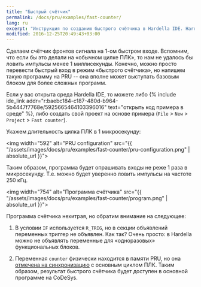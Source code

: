 ```yaml
---
title: "Быстрый счётчик"
permalink: /docs/pru/examples/fast-counter/
lang: ru
excerpt: "Инструкция по созданию быстрого счётчика в Hardella IDE. Hardella это среда для программирования ПЛК на языках группы 61131 (ST и т.п.)"
modified: 2016-12-25T20:49:43+03:00
---
```


Сделаем счётчик фронтов сигнала на 1-ом быстром входе.
Вспомним, что если бы это делали на «обычном цилке ПЛК», то нам не удалось бы ловить импульсы менее 1 миллисекунды. Конечно, можно просто перевести быстрый вход в режим «быстрого счётчика», но напишем такую программу на PRU -- она вполне может выступать базовым блоком для более сложных программ.

Если у вас открыта среда Hardella IDE, то можете либо
{% include ide_link addr="r:baebc184-c187-480d-b964-5b4447f7768e/5925665464103396016" text="открыть код примера в среде" %}, либо создать свой проект на основе примера (`File` > `New` > `Project` > `Fast counter`).


Укажем длительность цилка ПЛК в 1 микросекунду:

<img width="592" alt="PRU configuration" src="{{ "/assets/images/docs/pru/examples/fast-counter/pru-configuration.png" | absolute_url }}">

Таким образом, программа будет опрашивать входы не реже 1 раза в микросекунду. Т.е. можно будет уверенно ловить импульсы на частоте 250 кГц.

<img width="754" alt="Программа счётчика" src="{{ "/assets/images/docs/pru/examples/fast-counter/program.png" | absolute_url }}">

Программа счётчика нехитрая, но обратим внимание на следующее:
  1. В условии `IF` используется `R_TRIG`, но в секции объявлений переменных триггер не объявлен. Как так? Очень просто: в Hardella можно не объявлять переменные для «одноразовых» функциональных блоков.

  1. Переменная `counter` физически находится в памяти PRU, но она [отмечена на синхронизацию](/docs/pru/data-exchange/) с основным циклом ПЛК. Таким образом, результат быстрого счётчика будет доступен в основной программе на CoDeSys.